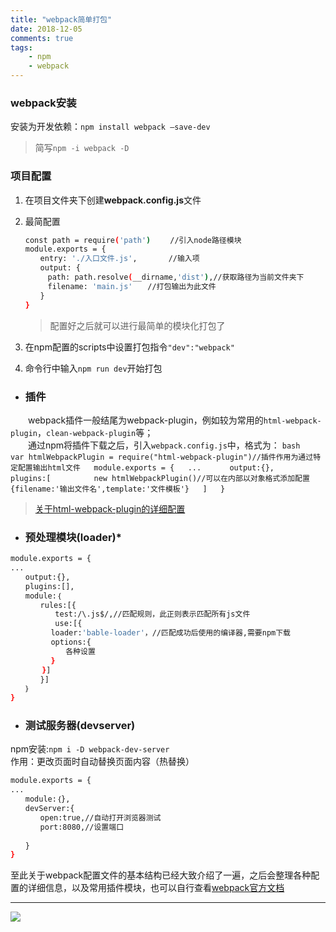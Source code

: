 ```yaml
---
title: "webpack简单打包"  
date: 2018-12-05
comments: true  
tags: 
	- npm
	- webpack
---
```



### webpack安装
安装为开发依赖：`npm install webpack –save-dev`  
>简写`npm -i webpack -D`


### 项目配置
<!-- more -->
1. 在项目文件夹下创建**webpack.config.js**文件  
2. 最简配置
	```bash  
	const path = require('path')　　 //引入node路径模块  
	module.exports = {  
	　　entry: './入口文件.js',		//输入项  
	　　output: {  
	　　　path: path.resolve(__dirname,'dist'),//获取路径为当前文件夹下  
	　　　filename: 'main.js'　　//打包输出为此文件  
	　　}  
	}
	```
	>配置好之后就可以进行最简单的模块化打包了  
  
3. 在npm配置的scripts中设置打包指令`"dev":"webpack"`  
4. 命令行中输入`npm run dev`开始打包  
  

* ### 插件  
　　webpack插件一般结尾为webpack-plugin，例如较为常用的`html-webpack-plugin`，`clean-webpack-plugin`等；  
　　通过npm将插件下载之后，引入`webpack.config.js`中，格式为：	```bash  
var htmlWebpackPlugin = require("html-webpack-plugin")//插件作用为通过特定配置输出html文件  
module.exports = {  
...  
　　output:{},  
　　plugins:[  
　　　　new htmlWebpackPlugin()//可以在内部以对象格式添加配置{filename:'输出文件名',template:'文件模板'}  
	]  
}
	```
>[关于html-webpack-plugin的详细配置](https://doc.webpack-china.org/plugins/html-webpack-plugin/)  

* ### 预处理模块(loader)*  
```bash
module.exports = {  
...  
　　output:{},  
　　plugins:[],
　　module:｛
　　　　rules:[{
　　　　　　test:/\.js$/,//匹配规则，此正则表示匹配所有js文件
　　　　　　use:[{
         loader:'bable-loader'，//匹配成功后使用的编译器,需要npm下载
         options:{
         　　各种设置
         }
       }]
　　　　}]
　　｝
}
```

* ### 测试服务器(devserver)  
npm安装:`npm i -D webpack-dev-server`  
作用：更改页面时自动替换页面内容（热替换）  
```bash
module.exports = {  
...  
　　module:｛},
　　devServer:{
　　　　open:true,//自动打开浏览器测试
　　　　port:8080,//设置端口
　　　　
　　}
}
```

至此关于webpack配置文件的基本结构已经大致介绍了一遍，之后会整理各种配置的详细信息，以及常用插件模块，也可以自行查看[webpack官方文档](https://doc.webpack-china.org/concepts/)

---
![](https://cl.ly/1T1D0Y1x0h0R/j8.gif)